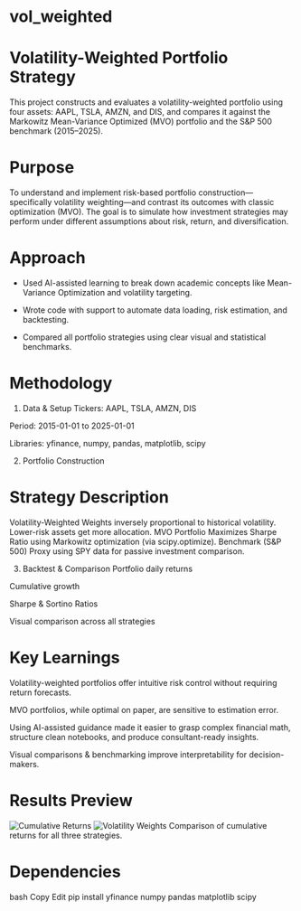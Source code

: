 # vol_weighted
# Volatility-Weighted Portfolio Strategy
This project constructs and evaluates a volatility-weighted portfolio using four assets: AAPL, TSLA, AMZN, and DIS, and compares it against the Markowitz Mean-Variance Optimized (MVO) portfolio and the S&P 500 benchmark (2015–2025).

# Purpose
To understand and implement risk-based portfolio construction—specifically volatility weighting—and contrast its outcomes with classic optimization (MVO). The goal is to simulate how investment strategies may perform under different assumptions about risk, return, and diversification.

# Approach
- Used AI-assisted learning to break down academic concepts like Mean-Variance Optimization and volatility targeting.

- Wrote code with support to automate data loading, risk estimation, and backtesting.

- Compared all portfolio strategies using clear visual and statistical benchmarks.

# Methodology
1. Data & Setup
Tickers: AAPL, TSLA, AMZN, DIS

Period: 2015-01-01 to 2025-01-01

Libraries: yfinance, numpy, pandas, matplotlib, scipy

2. Portfolio Construction
# Strategy	Description
Volatility-Weighted	Weights inversely proportional to historical volatility. Lower-risk assets get more allocation.
MVO Portfolio	Maximizes Sharpe Ratio using Markowitz optimization (via scipy.optimize).
Benchmark (S&P 500)	Proxy using SPY data for passive investment comparison.

3. Backtest & Comparison
Portfolio daily returns

Cumulative growth

Sharpe & Sortino Ratios

Visual comparison across all strategies

# Key Learnings
Volatility-weighted portfolios offer intuitive risk control without requiring return forecasts.

MVO portfolios, while optimal on paper, are sensitive to estimation error.

Using AI-assisted guidance made it easier to grasp complex financial math, structure clean notebooks, and produce consultant-ready insights.

Visual comparisons & benchmarking improve interpretability for decision-makers.

# Results Preview
![Cumulative Returns](images/cum_returns.png)
![Volatility Weights](images/vol_weights.png)
Comparison of cumulative returns for all three strategies.

# Dependencies
bash
Copy
Edit
pip install yfinance numpy pandas matplotlib scipy
